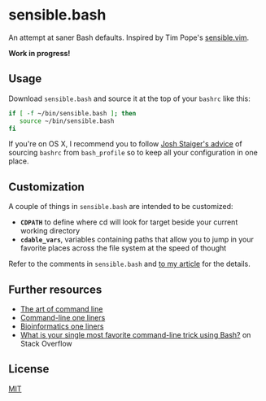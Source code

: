 # sensible.bash

An attempt at saner Bash defaults. Inspired by Tim Pope's [sensible.vim](https://github.com/tpope/vim-sensible).

**Work in progress!**

## Usage

Download `sensible.bash` and source it at the top of your `bashrc` like this:

```bash
if [ -f ~/bin/sensible.bash ]; then
   source ~/bin/sensible.bash
fi
```

If you're on OS X, I recommend you to follow [Josh Staiger's advice](http://www.joshstaiger.org/archives/2005/07/bash_profile_vs.html) of sourcing `bashrc` from `bash_profile` so to keep all your configuration in one place.

## Customization

A couple of things in `sensible.bash` are intended to be customized:

- **`CDPATH`** to define where cd will look for target beside your current working directory
- **`cdable_vars`**, variables containing paths that allow you to jump in your favorite places across the file system at the speed of thought

Refer to the comments in `sensible.bash` and [to my article](http://mrzool.cc/writing/sensible-bash/) for the details.


## Further resources

- [The art of command line](https://github.com/jlevy/the-art-of-command-line)
- [Command-line one liners](http://arturoherrero.com/command-line-one-liners/)
- [Bioinformatics one liners](https://github.com/stephenturner/oneliners)
- [What is your single most favorite command-line trick using Bash?](http://stackoverflow.com/questions/68372/what-is-your-single-most-favorite-command-line-trick-using-bash) on Stack Overflow

## License

[MIT](https://opensource.org/licenses/MIT)
